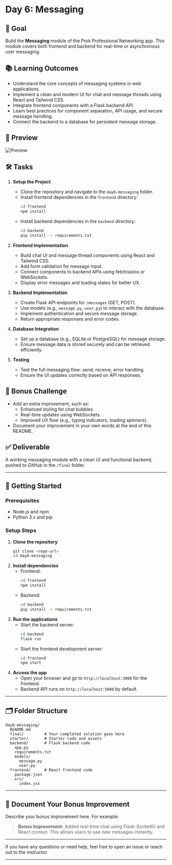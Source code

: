 # Day 6: Messaging

## 🎯 Goal

Build the **Messaging** module of the Prok Professional Networking app. This module covers both frontend and backend for real-time or asynchronous user messaging.

## 📚 Learning Outcomes

- Understand the core concepts of messaging systems in web applications.
- Implement a clean and modern UI for chat and message threads using React and Tailwind CSS.
- Integrate frontend components with a Flask backend API.
- Learn best practices for component separation, API usage, and secure message handling.
- Connect the backend to a database for persistent message storage.

## 📸 Preview

![Preview](./starter/preview.png)

## 🛠️ Tasks

1. **Setup the Project**

   - Clone the repository and navigate to the `day6-messaging` folder.
   - Install frontend dependencies in the `frontend` directory:
     ```bash
     cd frontend
     npm install
     ```
   - Install backend dependencies in the `backend` directory:
     ```bash
     cd backend
     pip install -r requirements.txt
     ```

2. **Frontend Implementation**

   - Build chat UI and message thread components using React and Tailwind CSS.
   - Add form validation for message input.
   - Connect components to backend APIs using fetch/axios or WebSockets.
   - Display error messages and loading states for better UX.

3. **Backend Implementation**

   - Create Flask API endpoints for `/messages` (GET, POST).
   - Use models (e.g., `message.py`, `user.py`) to interact with the database.
   - Implement authentication and secure message storage.
   - Return appropriate responses and error codes.

4. **Database Integration**

   - Set up a database (e.g., SQLite or PostgreSQL) for message storage.
   - Ensure message data is stored securely and can be retrieved efficiently.

5. **Testing**
   - Test the full messaging flow: send, receive, error handling.
   - Ensure the UI updates correctly based on API responses.

## 🧪 Bonus Challenge

- Add an extra improvement, such as:
  - Enhanced styling for chat bubbles.
  - Real-time updates using WebSockets.
  - Improved UX flow (e.g., typing indicators, loading spinners).
- Document your improvement in your own words at the end of this README.

## ✅ Deliverable

A working messaging module with a clean UI and functional backend, pushed to GitHub in the `/final` folder.

---

## 🚀 Getting Started

### Prerequisites

- Node.js and npm
- Python 3.x and pip

### Setup Steps

1. **Clone the repository**
   ```bash
   git clone <repo-url>
   cd day6-messaging
   ```
2. **Install dependencies**
   - Frontend:
     ```bash
     cd frontend
     npm install
     ```
   - Backend:
     ```bash
     cd backend
     pip install -r requirements.txt
     ```
3. **Run the applications**
   - Start the backend server:
     ```bash
     cd backend
     flask run
     ```
   - Start the frontend development server:
     ```bash
     cd frontend
     npm start
     ```
4. **Access the app**
   - Open your browser and go to `http://localhost:3000` for the frontend.
   - Backend API runs on `http://localhost:5000` by default.

---

## 🗂️ Folder Structure

```
day6-messaging/
  README.md
  final/         # Your completed solution goes here
  starter/       # Starter code and assets
  backend/       # Flask backend code
    app.py
    requirements.txt
    models/
      message.py
      user.py
  frontend/      # React frontend code
    package.json
    src/
      index.jsx
```

---

## 📝 Document Your Bonus Improvement

Describe your bonus improvement here. For example:

> **Bonus Improvement:** Added real-time chat using Flask-SocketIO and React context. This allows users to see new messages instantly.

---

If you have any questions or need help, feel free to open an issue or reach out to the instructor.

---
